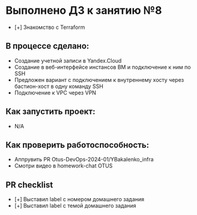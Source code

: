 # Выполнено ДЗ к занятию №8
 - [+] Знакомство с Terraform

## В процессе сделано:
 - Создание учетной записи в Yandex.Cloud
 - Создание в веб-интерфейсе инстансов ВМ и подключение к ним по SSH
 - Предложен вариант с подключением к внутреннему хосту через бастион-хост в одну команду SSH
 - Подключение к VPC через VPN

## Как запустить проект:
 - N/A

## Как проверить работоспособность:
 - Аппрувить PR Otus-DevOps-2024-01/YBakalenko_infra
 - Смотри видео в homework-chat OTUS

## PR checklist
 - [+] Выставил label с номером домашнего задания
 - [+] Выставил label с темой домашнего задания
